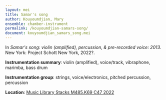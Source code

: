 ```yaml
---
layout: mei
title: Samar's song
author: Kouyoumdjian, Mary
ensemble: chamber-instrument
permalink: /kouyoumdjian-samars-song/
document: kouyoumdjian_samars_song.mei
---
```


In *Samar's song: violin (amplified), percussion, & pre-recorded voice: 2013.* New York: Project Schott New York, 2022?.

**Instrumentation summary**: violin (amplified), voice/track, vibraphone, marimba, bass drum

**Instrumentation group**: strings, voice/electronics, pitched percussion, percussion 

**Location**: <a href="https://tufts.primo.exlibrisgroup.com/permalink/01TUN_INST/1kc9gia/alma991018677103603851" target="_blank">Music Library Stacks M485.K69 C47 2022</a>

